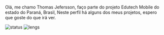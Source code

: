 Olá, me chamo Thomas Jefersson, faço parte do projeto Edutech Mobile do estado do Paraná, Brasil, Neste perfil há alguns dos meus projetos, espero que goste do que irá ver.
<div>
 <img src="https://github-readme-stats.vercel.app/api?username=Thomas-Jefersson-Vaz&show_icons=true" alt="status" >
 <img src="https://github-readme-stats.vercel.app/api/top-langs/?username=Thomas-Jefersson-Vaz&layout=compact" alt="lengs">
</div>
 
